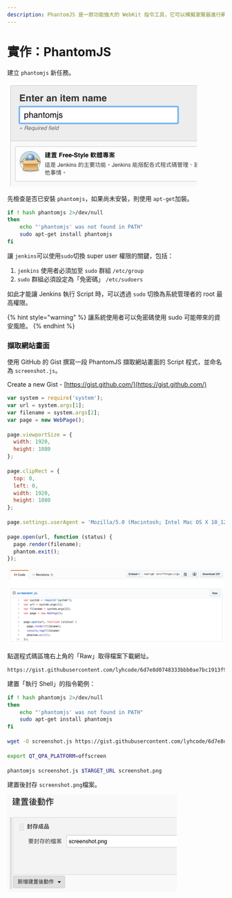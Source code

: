 ```yaml
---
description: PhantomJS 是一款功能強大的 WebKit 指令工具，它可以模擬瀏覽器進行網站的存取與測試。
---
```


# 實作：PhantomJS

建立 `phantomjs` 新任務。

![](.gitbook/assets/image%20%2866%29.png)

先檢查是否已安裝 `phantomjs`，如果尚未安裝，則使用 `apt-get`加裝。

```bash
if ! hash phantomjs 2>/dev/null
then
    echo "'phantomjs' was not found in PATH"
    sudo apt-get install phantomjs
fi
```

讓 `jenkins`可以使用`sudo`切換 super user 權限的關鍵，包括：

1. `jenkins` 使用者必須加至 `sudo` 群組 `/etc/group`
2. `sudo` 群組必須設定為「免密碼」 `/etc/sudoers`

如此才能讓 Jenkins 執行 Script 時，可以透過 `sudo` 切換為系統管理者的 root 最高權限。

{% hint style="warning" %}
讓系統使用者可以免密碼使用 sudo 可能帶來的資安風險。
{% endhint %}

### 擷取網站畫面

使用 GitHub 的 Gist 撰寫一段 PhantomJS 擷取網站畫面的 Script 程式，並命名為 `screenshot.js`。

Create a new Gist - [https://gist.github.com/](https://gist.github.com/)

```javascript
var system = require('system');
var url = system.args[1];
var filename = system.args[2];
var page = new WebPage();

page.viewportSize = {
  width: 1920,
  height: 1080
};

page.clipRect = {
  top: 0,
  left: 0,
  width: 1920,
  height: 1080
};

page.settings.userAgent = 'Mozilla/5.0 (Macintosh; Intel Mac OS X 10_12_6) AppleWebKit/537.36 (KHTML, like Gecko) Chrome/65.0.3325.181 Safari/537.36';

page.open(url, function (status) {
  page.render(filename);
  phantom.exit();
});
```

![](.gitbook/assets/image%20%2861%29.png)

點選程式碼區塊右上角的「Raw」取得檔案下載網址。

```text
https://gist.githubusercontent.com/lyhcode/6d7e8d0748333bbb0ae7bc1913f97e4d/raw/46af46f3bf804f8dc4d15277114e0013ebac4c16/screenshot.js
```

建置「執行 Shell」的指令範例：

```bash
if ! hash phantomjs 2>/dev/null
then
    echo "'phantomjs' was not found in PATH"
    sudo apt-get install phantomjs
fi

wget -O screenshot.js https://gist.githubusercontent.com/lyhcode/6d7e8d0748333bbb0ae7bc1913f97e4d/raw/da5470678c40fff8e436692f6f3e9bfe73adb4e4/screenshot.js

export QT_QPA_PLATFORM=offscreen

phantomjs screenshot.js $TARGET_URL screenshot.png
```

建置後封存 `screenshot.png`檔案。

![](.gitbook/assets/image.png)





